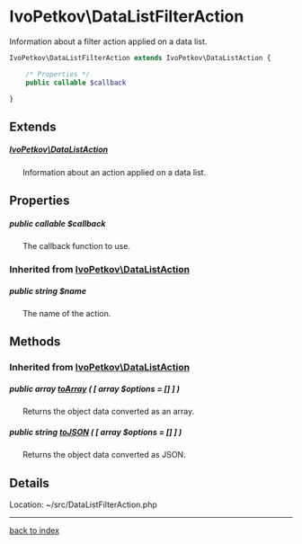 # IvoPetkov\DataListFilterAction

Information about a filter action applied on a data list.

```php
IvoPetkov\DataListFilterAction extends IvoPetkov\DataListAction {

	/* Properties */
	public callable $callback

}
```

## Extends

##### [IvoPetkov\DataListAction](ivopetkov.datalistaction.class.md)

&nbsp;&nbsp;&nbsp;&nbsp;&nbsp;&nbsp;Information about an action applied on a data list.

## Properties

##### public callable $callback

&nbsp;&nbsp;&nbsp;&nbsp;&nbsp;&nbsp;The callback function to use.

### Inherited from [IvoPetkov\DataListAction](ivopetkov.datalistaction.class.md)

##### public string $name

&nbsp;&nbsp;&nbsp;&nbsp;&nbsp;&nbsp;The name of the action.

## Methods

### Inherited from [IvoPetkov\DataListAction](ivopetkov.datalistaction.class.md)

##### public array [toArray](ivopetkov.datalistaction.toarray.method.md) ( [ array $options = [] ] )

&nbsp;&nbsp;&nbsp;&nbsp;&nbsp;&nbsp;Returns the object data converted as an array.

##### public string [toJSON](ivopetkov.datalistaction.tojson.method.md) ( [ array $options = [] ] )

&nbsp;&nbsp;&nbsp;&nbsp;&nbsp;&nbsp;Returns the object data converted as JSON.

## Details

Location: ~/src/DataListFilterAction.php

---

[back to index](index.md)


